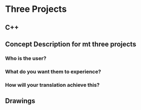 # Three Projects

## C++


## Concept Description for mt three projects
### Who is the user?
### What do you want them to experience?
### How will your translation achieve this?



## Drawings



